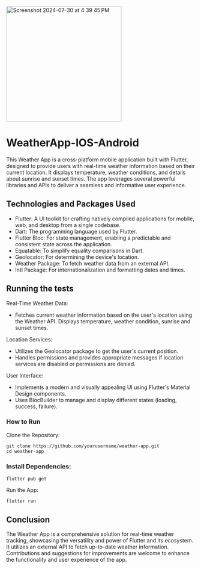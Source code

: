 


<img width="307" alt="Screenshot 2024-07-30 at 4 39 45 PM" src="https://github.com/user-attachments/assets/3625aa84-4646-4e95-8210-df008cf00f70">


# WeatherApp-IOS-Android

This Weather App is a cross-platform mobile application built with Flutter, designed to provide users with real-time weather information based on their current location. It displays temperature, weather conditions, and details about sunrise and sunset times. The app leverages several powerful libraries and APIs to deliver a seamless and informative user experience.

## Technologies and Packages Used

* Flutter: A UI toolkit for crafting natively compiled applications for mobile, web, and desktop from a single codebase.
* Dart: The programming language used by Flutter.
* Flutter Bloc: For state management, enabling a predictable and consistent state across the application.
* Equatable: To simplify equality comparisons in Dart.
* Geolocator: For determining the device's location.
* Weather Package: To fetch weather data from an external API.
* Intl Package: For internationalization and formatting dates and times.

## Running the tests

Real-Time Weather Data:

* Fetches current weather information based on the user's location using the Weather API.
Displays temperature, weather condition, sunrise and sunset times.

Location Services:

* Utilizes the Geolocator package to get the user's current position.
* Handles permissions and provides appropriate messages if location services are disabled or permissions are denied.

User Interface:

* Implements a modern and visually appealing UI using Flutter's Material Design components.
* Uses BlocBuilder to manage and display different states (loading, success, failure).


### How to Run

Clone the Repository:

```
git clone https://github.com/yourusername/weather-app.git
cd weather-app

```

### Install Dependencies:


```
flutter pub get

```
Run the App:

```
flutter run

```


## Conclusion

The Weather App is a comprehensive solution for real-time weather tracking, showcasing the versatility and power of Flutter and its ecosystem. It utilizes an external API to fetch up-to-date weather information. Contributions and suggestions for improvements are welcome to enhance the functionality and user experience of the app.
